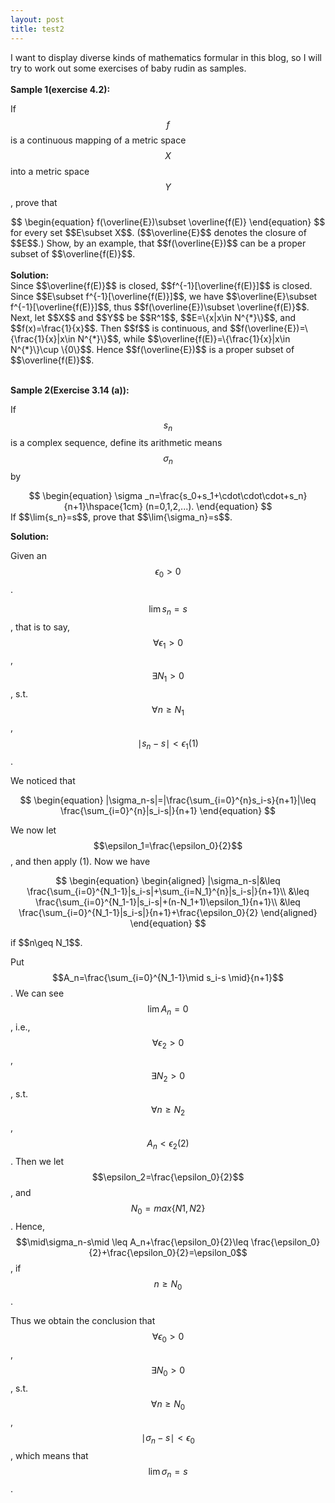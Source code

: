```yaml
---
layout: post
title: test2
---
```

<head>
<script type="text/javascript" async
      src="https://cdnjs.cloudflare.com/ajax/libs/mathjax/2.7.5/MathJax.js?config=TeX-MML-AM_CHTML">
    </script>
</head>

I want to display diverse kinds of mathematics formular in this blog, so I will try to work out some exercises of baby rudin as samples.
<br><br>
<strong>Sample 1(exercise 4.2):</strong>
<br>

If $$f$$ is a continuous mapping of a metric space $$X$$ into a metric space $$Y$$, prove that <br>
<center>
$$
\begin{equation}
	f(\overline{E})\subset \overline{f(E)}
\end{equation}
$$
</center>
for every set $$E\subset X$$. ($$\overline{E}$$ denotes the closure of $$E$$.) Show, by an example, that $$f(\overline{E})$$ can be a proper subset of $$\overline{f(E)}$$.
<br><br>
<strong>Solution:</strong><br>
Since $$\overline{f(E)}$$ is closed, $$f^{-1}[\overline{f(E)}]$$ is closed. Since 
$$E\subset f^{-1}[\overline{f(E)}]$$, we have $$\overline{E}\subset f^{-1}[\overline{f(E)}]$$, thus $$f(\overline{E})\subset \overline{f(E)}$$.
<br>
Next, let $$X$$ and $$Y$$ be $$R^1$$, $$E=\{x|x\in N^{*}\}$$, and $$f(x)=\frac{1}{x}$$. Then $$f$$ is continuous, and $$f(\overline{E})=\{\frac{1}{x}|x\in N^{*}\}$$,  while $$\overline{f(E)}=\{\frac{1}{x}|x\in N^{*}\}\cup \{0\}$$. Hence $$f(\overline{E})$$ is a proper subset of $$\overline{f(E)}$$.
<br><br>

<strong>Sample 2(Exercise 3.14 (a)):</strong>

If $$s_n$$ is a complex sequence, define its arithmetic means $$\sigma_n$$ by
<center>
$$
\begin{equation}
		\sigma _n=\frac{s_0+s_1+\cdot\cdot\cdot+s_n}{n+1}\hspace{1cm} (n=0,1,2,...).
\end{equation}
$$
</center>
If $$\lim{s_n}=s$$, prove that $$\lim{\sigma_n}=s$$.

<br>

<strong>Solution:</strong>

Given an $$\epsilon_0>0$$.<br>

$$\lim{s_n}=s$$, that is to say, $$\forall \epsilon_1>0$$, $$\exists N_1>0$$, s.t. $$\forall n\geq N_1$$, $$\mid s_n-s\mid <\epsilon_1(1)$$.

We noticed that

<center>

$$
\begin{equation}
	|\sigma_n-s|=|\frac{\sum_{i=0}^{n}s_i-s}{n+1}|\leq \frac{\sum_{i=0}^{n}|s_i-s|}{n+1}
\end{equation}
$$

</center>

We now let $$\epsilon_1=\frac{\epsilon_0}{2}$$, and then apply (1). Now we have

<center>

$$
\begin{equation}
	\begin{aligned}
		|\sigma_n-s|&\leq \frac{\sum_{i=0}^{N_1-1}|s_i-s|+\sum_{i=N_1}^{n}|s_i-s|}{n+1}\\
		&\leq \frac{\sum_{i=0}^{N_1-1}|s_i-s|+(n-N_1+1)\epsilon_1}{n+1}\\
		&\leq \frac{\sum_{i=0}^{N_1-1}|s_i-s|}{n+1}+\frac{\epsilon_0}{2}
	\end{aligned}	
\end{equation}
$$
</center>
if $$n\geq N_1$$.

Put $$A_n=\frac{\sum_{i=0}^{N_1-1}\mid s_i-s \mid}{n+1}$$. We can see $$\lim A_n=0$$, i.e., $$\forall \epsilon_2>0$$, $$\exists N_2>0$$, s.t. $$\forall n\geq N_2$$, $$A_n<\epsilon_2(2)$$. Then we let $$\epsilon_2=\frac{\epsilon_0}{2}$$, and $$N_0=max\{N1,N2\}$$. Hence, $$\mid\sigma_n-s\mid \leq A_n+\frac{\epsilon_0}{2}\leq \frac{\epsilon_0}{2}+\frac{\epsilon_0}{2}=\epsilon_0$$, if $$n\geq N_0$$.



Thus we obtain the conclusion that $$\forall \epsilon_0>0$$, $$\exists N_0>0$$, s.t. $$\forall n\geq N_0$$, $$\mid\sigma_n-s\mid<\epsilon_0$$, which means that $$\lim{\sigma_n}=s$$.
